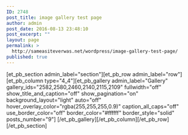 ```yaml
---
ID: 2748
post_title: image gallery test page
author: admin
post_date: 2016-08-13 23:48:10
post_excerpt: ""
layout: page
permalink: >
  http://sameasiteverwas.net/wordpress/image-gallery-test-page/
published: true
---
```

[et_pb_section admin_label="section"][et_pb_row admin_label="row"][et_pb_column type="4_4"][et_pb_gallery admin_label="Gallery" gallery_ids="2582,2580,2460,2140,2115,2109" fullwidth="off" show_title_and_caption="off" show_pagination="on" background_layout="light" auto="off" hover_overlay_color="rgba(255,255,255,0.9)" caption_all_caps="off" use_border_color="off" border_color="#ffffff" border_style="solid" posts_number="9"] [/et_pb_gallery][/et_pb_column][/et_pb_row][/et_pb_section]